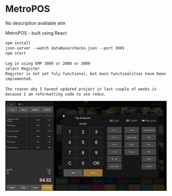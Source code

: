 # MetroPOS
No description available atm

MetroPOS - built using React

	npm install
	json-server --watch dataBase/checks.json --port 3001
	npm start
	
	Log in using EMP 1000 or 2000 or 3000
	select Register
	Register is not yet fuly functional, but main functioalities have been implemented.
	
	The reason why I havent updated project in last couple of weeks is because I am reformatting code to use redux.
	

![Screenshot](./screenshots/Checkout.png)
